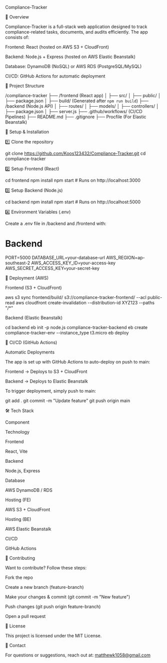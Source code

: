 Compliance-Tracker

🚀 Overview

Compliance-Tracker is a full-stack web application designed to track compliance-related tasks, documents, and audits efficiently. The app consists of:

Frontend: React (hosted on AWS S3 + CloudFront)

Backend: Node.js + Express (hosted on AWS Elastic Beanstalk)

Database: DynamoDB (NoSQL) or AWS RDS (PostgreSQL/MySQL)

CI/CD: GitHub Actions for automatic deployment


📂 Project Structure

/compliance-tracker
 ├── /frontend (React app)
 │     ├── src/
 │     ├── public/
 │     ├── package.json
 │     ├── build/  (Generated after `npm run build`)
 ├── /backend (Node.js API)
 │     ├── routes/
 │     ├── models/
 │     ├── controllers/
 │     ├── package.json
 │     ├── server.js
 ├── .github/workflows/ (CI/CD Pipelines)
 ├── README.md
 ├── .gitignore
 ├── Procfile (For Elastic Beanstalk)

🔧 Setup & Installation

1️⃣ Clone the repository

git clone https://github.com/Koos123432/Compliance-Tracker.git
cd compliance-tracker

2️⃣ Setup Frontend (React)

cd frontend
npm install
npm start  # Runs on http://localhost:3000

3️⃣ Setup Backend (Node.js)

cd backend
npm install
npm start  # Runs on http://localhost:5000

4️⃣ Environment Variables (.env)

Create a .env file in /backend and /frontend with:

# Backend
PORT=5000
DATABASE_URL=your-database-url
AWS_REGION=ap-southeast-2
AWS_ACCESS_KEY_ID=your-access-key
AWS_SECRET_ACCESS_KEY=your-secret-key

🚀 Deployment (AWS)

Frontend (S3 + CloudFront)

aws s3 sync frontend/build/ s3://compliance-tracker-frontend/ --acl public-read
aws cloudfront create-invalidation --distribution-id XYZ123 --paths "/*"

Backend (Elastic Beanstalk)

cd backend
eb init -p node.js compliance-tracker-backend
eb create compliance-tracker-env --instance_type t3.micro
eb deploy

🔄 CI/CD (GitHub Actions)

Automatic Deployments

The app is set up with GitHub Actions to auto-deploy on push to main:

Frontend → Deploys to S3 + CloudFront

Backend → Deploys to Elastic Beanstalk

To trigger deployment, simply push to main:

git add .
git commit -m "Update feature"
git push origin main

🛠 Tech Stack

Component

Technology

Frontend

React, Vite

Backend

Node.js, Express

Database

AWS DynamoDB / RDS

Hosting (FE)

AWS S3 + CloudFront

Hosting (BE)

AWS Elastic Beanstalk

CI/CD

GitHub Actions

📝 Contributing

Want to contribute? Follow these steps:

Fork the repo

Create a new branch (feature-branch)

Make your changes & commit (git commit -m "New feature")

Push changes (git push origin feature-branch)

Open a pull request

📜 License

This project is licensed under the MIT License.

📩 Contact

For questions or suggestions, reach out at: matthewk1058@gmail.com
